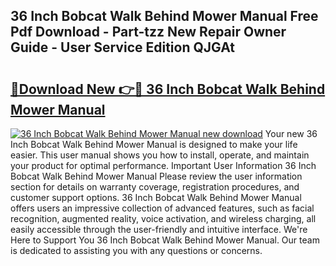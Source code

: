 ## 36 Inch Bobcat Walk Behind Mower Manual Free Pdf Download - Part-tzz New Repair Owner Guide - User Service Edition QJGAt

# <h2><a href="http://bc95818.oget.top/?id=36+Inch+Bobcat+Walk+Behind+Mower+Manual">🔗Download New 👉🔴 36 Inch Bobcat Walk Behind Mower Manual</a></h2>

[![36 Inch Bobcat Walk Behind Mower Manual new download](https://i.imgur.com/5g1atiW.png)](http://bc95818.oget.top/?id=36+Inch+Bobcat+Walk+Behind+Mower+Manual)
Your new 36 Inch Bobcat Walk Behind Mower Manual is designed to make your life easier. This user manual shows you how to install, operate, and maintain your product for optimal performance. Important User Information 36 Inch Bobcat Walk Behind Mower Manual Please review the user information section for details on warranty coverage, registration procedures, and customer support options. 36 Inch Bobcat Walk Behind Mower Manual offers users an impressive collection of advanced features, such as facial recognition, augmented reality, voice activation, and wireless charging, all easily accessible through the user-friendly and intuitive interface. We're Here to Support You 36 Inch Bobcat Walk Behind Mower Manual. Our team is dedicated to assisting you with any questions or concerns.
